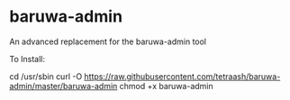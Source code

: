 baruwa-admin
============

An advanced replacement for the baruwa-admin tool

To Install:

cd /usr/sbin
curl -O https://raw.githubusercontent.com/tetraash/baruwa-admin/master/baruwa-admin
chmod +x baruwa-admin
